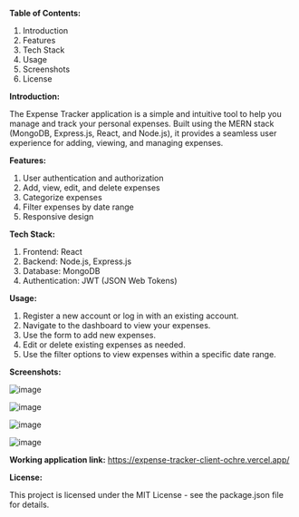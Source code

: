 **Table of Contents:**
  1. Introduction
  2. Features
  3. Tech Stack
  4. Usage
  5. Screenshots
  6. License

**Introduction:**
  
  The Expense Tracker application is a simple and intuitive tool to help you manage and track your personal expenses. Built using the MERN stack (MongoDB, Express.js, React, and Node.js), it provides a seamless user experience for adding, viewing, and managing expenses.

**Features:**

  1. User authentication and authorization
  2. Add, view, edit, and delete expenses
  3. Categorize expenses
  4. Filter expenses by date range
  5. Responsive design

**Tech Stack:**

  1. Frontend: React
  2. Backend: Node.js, Express.js
  3. Database: MongoDB
  4. Authentication: JWT (JSON Web Tokens)

**Usage:**

  1. Register a new account or log in with an existing account.
  2. Navigate to the dashboard to view your expenses.
  3. Use the form to add new expenses.
  4. Edit or delete existing expenses as needed.
  5. Use the filter options to view expenses within a specific date range.

**Screenshots:**

![image](https://github.com/Mothiswar24/Expense-Tracker-App/assets/98322449/6aa2f016-26ac-4895-9b0e-adaac8f28d6d)


![image](https://github.com/Mothiswar24/Expense-Tracker-App/assets/98322449/38846ecc-7d70-421a-ac51-3aaf99292be4)

![image](https://github.com/Mothiswar24/Expense-Tracker-App/assets/98322449/e52c785a-4a31-4376-a132-f4c215511e3f)

![image](https://github.com/Mothiswar24/Expense-Tracker-App/assets/98322449/b8ae2eb9-ab40-4ea8-866b-92a49784b735)

**Working application link:**
https://expense-tracker-client-ochre.vercel.app/

**License:**

This project is licensed under the MIT License - see the package.json file for details.
